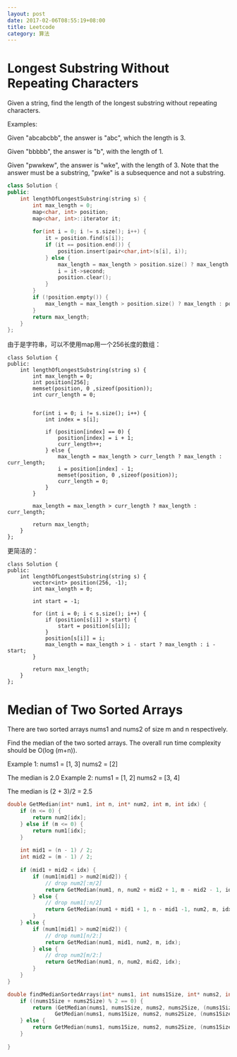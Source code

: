 ```yaml
---
layout: post
date: 2017-02-06T08:55:19+08:00
title: Leetcode 
category: 算法
---
```


# Longest Substring Without Repeating Characters

Given a string, find the length of the longest substring without repeating characters.

Examples:

Given "abcabcbb", the answer is "abc", which the length is 3.

Given "bbbbb", the answer is "b", with the length of 1.

Given "pwwkew", the answer is "wke", with the length of 3. Note that the answer must be a substring, "pwke" is a subsequence and not a substring.

```c++
class Solution {
public:
    int lengthOfLongestSubstring(string s) {
        int max_length = 0;
        map<char, int> position;
        map<char, int>::iterator it;
        
        for(int i = 0; i != s.size(); i++) {
            it = position.find(s[i]);
            if (it == position.end()) {
                position.insert(pair<char,int>(s[i], i));
            } else {
                max_length = max_length > position.size() ? max_length : position.size();
                i = it->second;
                position.clear();
            }
        }
        if (!position.empty()) {
            max_length = max_length > position.size() ? max_length : position.size();
        }
        return max_length;
    }
};
```

由于是字符串，可以不使用map用一个256长度的数组：

```
class Solution {
public:
    int lengthOfLongestSubstring(string s) {
        int max_length = 0;
        int position[256];
        memset(position, 0 ,sizeof(position));
        int curr_length = 0;
        
        
        for(int i = 0; i != s.size(); i++) {
            int index = s[i];
            
            if (position[index] == 0) {
                position[index] = i + 1;
                curr_length++;
            } else {
                max_length = max_length > curr_length ? max_length : curr_length;
                i = position[index] - 1;
                memset(position, 0 ,sizeof(position));
                curr_length = 0;
            }
        }
        
        max_length = max_length > curr_length ? max_length : curr_length;
        
        return max_length;
    }
};
```

更简洁的：

```
class Solution {
public:
    int lengthOfLongestSubstring(string s) {
        vector<int> position(256, -1);
        int max_length = 0;
        
        int start = -1;
        
        for (int i = 0; i < s.size(); i++) {
            if (position[s[i]] > start) {
                start = position[s[i]];
            }  
            position[s[i]] = i;
            max_length = max_length > i - start ? max_length : i - start;
        }
        
        return max_length;
    }
};
```

# Median of Two Sorted Arrays

There are two sorted arrays nums1 and nums2 of size m and n respectively.

Find the median of the two sorted arrays. The overall run time complexity should be O(log (m+n)).

Example 1:
nums1 = [1, 3]
nums2 = [2]

The median is 2.0
Example 2:
nums1 = [1, 2]
nums2 = [3, 4]

The median is (2 + 3)/2 = 2.5

```c
double GetMedian(int* num1, int n, int* num2, int m, int idx) {
    if (n <= 0) {
        return num2[idx];
    } else if (m <= 0) {
        return num1[idx];
    } 
    
    int mid1 = (n - 1) / 2;
    int mid2 = (m - 1) / 2;
    
    if (mid1 + mid2 < idx) {
        if (num1[mid1] > num2[mid2]) {  
            // drop num2[:m/2]
            return GetMedian(num1, n, num2 + mid2 + 1, m - mid2 - 1, idx - mid2 - 1);
        } else {  
            // drop num1[:n/2]
            return GetMedian(num1 + mid1 + 1, n - mid1 -1, num2, m, idx - mid1 -1);
        }
    } else {
        if (num1[mid1] > num2[mid2]) { 
            // drop num1[n/2:]
            return GetMedian(num1, mid1, num2, m, idx);
        } else {
            // drop num2[m/2:]
            return GetMedian(num1, n, num2, mid2, idx);
        }
    }
}

double findMedianSortedArrays(int* nums1, int nums1Size, int* nums2, int nums2Size) {
    if ((nums1Size + nums2Size) % 2 == 0) {
        return (GetMedian(nums1, nums1Size, nums2, nums2Size, (nums1Size + nums2Size)/2) + 
               GetMedian(nums1, nums1Size, nums2, nums2Size, (nums1Size + nums2Size)/2 - 1))/2;
    } else {
        return GetMedian(nums1, nums1Size, nums2, nums2Size, (nums1Size + nums2Size)/2);
    }
    
}
```